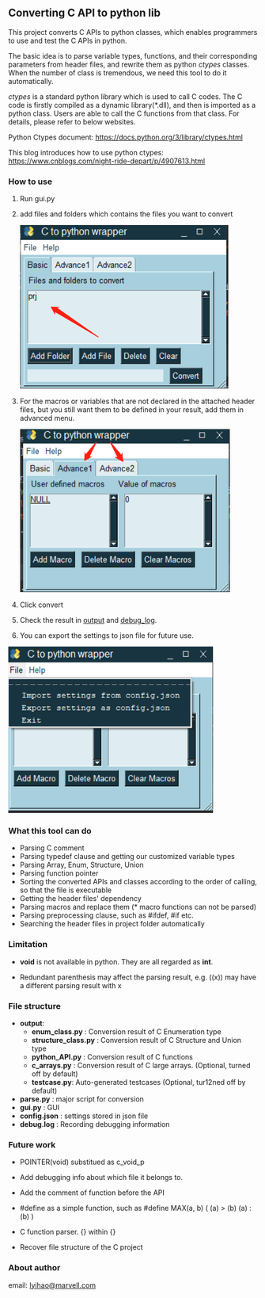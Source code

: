 ## Converting C API to python lib
This project converts C APIs to python classes, which enables programmers to use and test the C APIs in python.

The basic idea is to parse variable types, functions, and their corresponding parameters from header files, 
and rewrite them as python *ctypes* classes. 
When the number of class is tremendous, we need this tool to do it automatically.

*ctypes* is a standard python library which is used to call C codes. 
The C code is firstly compiled as a dynamic library(*.dll), and then is imported as a python class. 
Users are able to call the C functions from that class. 
For details, please refer to below websites.

Python Ctypes document:
https://docs.python.org/3/library/ctypes.html

This blog introduces how to use python ctypes:
https://www.cnblogs.com/night-ride-depart/p/4907613.html

### How to use
1. Run gui.py
2. add files and folders which contains the files you want to convert
   
   ![main_page](img/main_page.png)
3. For the macros or variables that are not declared in the attached header files,
but you still want them to be defined in your result, add them in advanced menu.
   
   ![advanced](img/advanced.png)
4. Click convert
5. Check the result in [output](#output) and [debug_log](#debug_log). 
6. You can export the settings to json file for future use.

  ![import](img/import.png)

### What this tool can do
+ Parsing C comment
+ Parsing typedef clause and getting our customized variable types
+ Parsing Array, Enum, Structure, Union
+ Parsing function pointer
+ Sorting the converted APIs and classes according to the order of calling, so that the file is executable
+ Getting the header files' dependency
+ Parsing macros and replace them (* macro functions can not be parsed)
+ Parsing preprocessing clause, such as #ifdef, #if etc.
+ Searching the header files in project folder automatically


### Limitation 
+ **void** is not available in python. They are all regarded as **int**.
   
+ Redundant parenthesis may affect the parsing result, e.g. ((x)) may have a different parsing result with x

### File structure
+ <span id="output">**output**</span>:
    + **enum_class.py** : Conversion result of C Enumeration type
    + **structure_class.py** : Conversion result of C Structure and Union type
    + **python_API.py** : Conversion result of C functions
    + **c_arrays.py** : Conversion result of C large arrays. (Optional, turned off by default)
    + **testcase.py**: Auto-generated testcases (Optional, tur12ned off by default)
+ **parse.py** : major script for conversion
+ **gui.py** : GUI
+ **config.json** : settings stored in json file
+ <span id="debug_log">**debug.log**</span> : Recording debugging information

### Future work

+ POINTER(void) substitued as c_void_p

+ Add debugging info about which file it belongs to.

+ Add the comment of function before the API

+ \#define as a simple function, such as \#define MAX(a, b) ( (a) > (b) (a) : (b) )
   
+ C function parser. {} within {}

+ Recover file structure of the C project


### About author

email: lyihao@marvell.com

